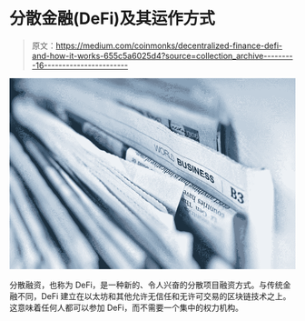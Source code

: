 # 分散金融(DeFi)及其运作方式

> 原文：<https://medium.com/coinmonks/decentralized-finance-defi-and-how-it-works-655c5a6025d4?source=collection_archive---------16----------------------->

![](img/527e962e212155a3cb127463181caad6.png)

分散融资，也称为 DeFi，是一种新的、令人兴奋的分散项目融资方式。与传统金融不同，DeFi 建立在以太坊和其他允许无信任和无许可交易的区块链技术之上。这意味着任何人都可以参加 DeFi，而不需要一个集中的权力机构。
